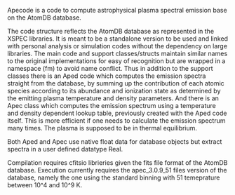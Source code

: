 Apecode is a code to compute astrophysical plasma spectral emission base on the AtomDB database.

The code structure reflects the AtomDB database as represented in the XSPEC libraries.
It is meant to be a standalone version to be used and linked with personal analysis or 
simulation codes without the dependency on large libraries.
The main code and support classes/structs maintain similar names to the original implementations
for easy of recognition but are wrapped in a namespace (fm) to avoid name conflict.
Thus in addition to the support classes there is an Aped code which computes the emission spectra
straight from the database, by summing up the contribution of each atomic species according
to its abundance and ionization state as determined by the emitting plasma temperature and
density parameters. And there is an Apec class which computes the emission spectrum using a 
temperature and density dependent lookup table, previously created with the Aped code itself.
This is more efficient if one needs to calculate the emission spectrum many times. The plasma 
is supposed to be in thermal equilibrium.

Both Aped and Apec use native float data for database objects but extract spectra in a user 
defined datatype Real.

Compilation requires cfitsio librieries given the fits file format of the AtomDB database.
Execution currently requires the apec_3.0.9_51 files version of the database, namely the 
one using the standard binning with 51 temeprature between 10^4 and 10^9 K.
